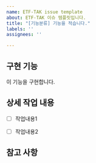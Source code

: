 ```yaml
---
name: ETF-TAK issue template
about: ETF-TAK 이슈 템플릿입니다.
title: "[기능분류] 기능을 적습니다."
labels: ''
assignees: ''

---
```


## 구현 기능
이 기능을 구현합니다.


## 상세 작업 내용
- [ ] 작업내용1
- [ ] 작업내용2


## 참고 사항

